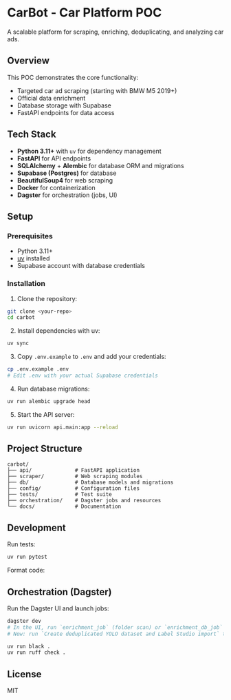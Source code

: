 # CarBot - Car Platform POC

A scalable platform for scraping, enriching, deduplicating, and analyzing car ads.

## Overview

This POC demonstrates the core functionality:
- Targeted car ad scraping (starting with BMW M5 2019+)
- Official data enrichment
- Database storage with Supabase
- FastAPI endpoints for data access

## Tech Stack

- **Python 3.11+** with `uv` for dependency management
- **FastAPI** for API endpoints
- **SQLAlchemy** + **Alembic** for database ORM and migrations
- **Supabase (Postgres)** for database
- **BeautifulSoup4** for web scraping
- **Docker** for containerization
- **Dagster** for orchestration (jobs, UI)

## Setup

### Prerequisites
- Python 3.11+
- [uv](https://github.com/astral-sh/uv) installed
- Supabase account with database credentials

### Installation

1. Clone the repository:
```bash
git clone <your-repo>
cd carbot
```

2. Install dependencies with uv:
```bash
uv sync
```

3. Copy `.env.example` to `.env` and add your credentials:
```bash
cp .env.example .env
# Edit .env with your actual Supabase credentials
```

4. Run database migrations:
```bash
uv run alembic upgrade head
```

5. Start the API server:
```bash
uv run uvicorn api.main:app --reload
```

## Project Structure

```
carbot/
├── api/              # FastAPI application
├── scraper/          # Web scraping modules
├── db/               # Database models and migrations
├── config/           # Configuration files
├── tests/            # Test suite
├── orchestration/    # Dagster jobs and resources
└── docs/             # Documentation
```

## Development

Run tests:
```bash
uv run pytest
```

Format code:
## Orchestration (Dagster)

Run the Dagster UI and launch jobs:
```bash
dagster dev
# In the UI, run `enrichment_job` (folder scan) or `enrichment_db_job` (persist colors)
# New: run `Create deduplicated YOLO dataset and Label Studio import` to build a training set
```

```bash
uv run black .
uv run ruff check .
```

## License

MIT

